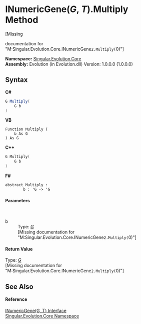 # INumericGene(*G*, *T*).Multiply Method 
 

\[Missing <summary> documentation for "M:Singular.Evolution.Core.INumericGene`2.Multiply(`0)"\]

**Namespace:**&nbsp;<a href="7a43d210-bf66-e44d-0f97-e9e0fe26b1b8">Singular.Evolution.Core</a><br />**Assembly:**&nbsp;Evolution (in Evolution.dll) Version: 1.0.0.0 (1.0.0.0)

## Syntax

**C#**<br />
``` C#
G Multiply(
	G b
)
```

**VB**<br />
``` VB
Function Multiply ( 
	b As G
) As G
```

**C++**<br />
``` C++
G Multiply(
	G b
)
```

**F#**<br />
``` F#
abstract Multiply : 
        b : 'G -> 'G 

```


#### Parameters
&nbsp;<dl><dt>b</dt><dd>Type: <a href="f0f53be2-e25b-e4a4-9328-e5974ea1e16d">*G*</a><br />\[Missing <param name="b"/> documentation for "M:Singular.Evolution.Core.INumericGene`2.Multiply(`0)"\]</dd></dl>

#### Return Value
Type: <a href="f0f53be2-e25b-e4a4-9328-e5974ea1e16d">*G*</a><br />\[Missing <returns> documentation for "M:Singular.Evolution.Core.INumericGene`2.Multiply(`0)"\]

## See Also


#### Reference
<a href="f0f53be2-e25b-e4a4-9328-e5974ea1e16d">INumericGene(G, T) Interface</a><br /><a href="7a43d210-bf66-e44d-0f97-e9e0fe26b1b8">Singular.Evolution.Core Namespace</a><br />
